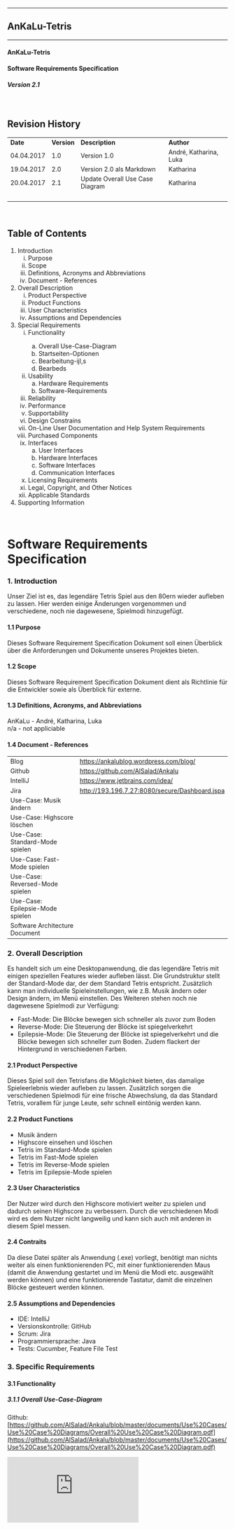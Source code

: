 
----------
##   AnKaLu-Tetris  ##
----------

####  AnKaLu-Tetris  ####
####  Software Requirements Specification  ####
#####  Version 2.1 #####



</br>

##  Revision History  ##

<table> 
<tr><td><b>Date</b></td><td><b>Version</b></td><td><b>Description</b></td><td><b>Author</b></td></tr>
<tr><td>04.04.2017</td><td>1.0</td><td>Version 1.0</td><td>André, Katharina, Luka</td></tr>
<tr><td>19.04.2017</td><td>2.0</td><td>Version 2.0 als Markdown</td><td>Katharina</td></tr>
<tr><td>20.04.2017</td><td>2.1</td><td>Update Overall Use Case Diagram</td><td>Katharina</td></tr>
<tr><td><font color = white>j</font></td><td></td><td></td><td></td></tr>
</table>
</br>

##  Table of Contents  ##

<ol>
<li>Introduction
<ol type = i>
<li>Purpose</li>
<li>Scope</li>
<li>Definitions, Acronyms and Abbreviations</li>
<li>Document - References</li>
</ol>
<li> Overall Description
<ol type = i>
<li>Product Perspective</li>
<li>Product Functions</li>
<li>User Characteristics</li>
<li>Assumptions and Dependencies</li>
</ol>
<li>Special Requirements
<ol type = i>
<li>Functionality</li>
<ol type = a>
<li>Overall Use-Case-Diagram</li>
<li>Startseiten-Optionen</li>
<li>Bearbeitung-ijl,s</li>
<li>Bearbeds</li>
</ol>
<li>Usability
<ol type = a>
<li>Hardware Requirements</li>
<li>Software-Requirements</li>
</ol>
<li>Reliability
<ol type = a>
</ol>
<li>Performance
<ol type = a>
</ol>
<li>Supportability</li>
<li>Design Constrains</li>
<li>On-Line User Documentation and Help System Requirements</li>
<li>Purchased Components</li>
<li>Interfaces
<ol type = a>
<li>User Interfaces</li>
<li>Hardware Interfaces</li>
<li>Software Interfaces</li>
<li>Communication Interfaces</li>
</ol>
<li>Licensing Requirements</li>
<li>Legal, Copyright, and Other Notices</li>
<li>Applicable Standards</li>
</ol>
<li>Supporting Information
</ol>
</br>


#  Software Requirements Specification  #

###  1. Introduction  ###

Unser Ziel ist es, das legendäre Tetris Spiel aus den 80ern wieder aufleben zu lassen. Hier werden einige Änderungen vorgenommen und verschiedene, noch nie dagewesene, Spielmodi hinzugefügt.

####  1.1 Purpose  ####

Dieses Software Requirement Specification Dokument soll einen Überblick über die Anforderungen und Dokumente unseres Projektes bieten.

####  1.2 Scope  ####

Dieses Software Requirement Specification Dokument dient als Richtlinie für die Entwickler sowie als Überblick für externe.

####  1.3 Definitions, Acronyms, and Abbreviations  ####

AnKaLu - André, Katharina, Luka</br>
n/a - not appliciable<br>

####  1.4 Document - References  ####

<table>
<tr><td>Blog</td><td><a href url="https://ankalublog.wordpress.com/blog/">https://ankalublog.wordpress.com/blog/</a></td></tr>
<tr><td>Github</td><td><a href url="https://github.com/AlSalad/Ankalu">https://github.com/AlSalad/Ankalu</a></td></tr>
<tr><td>IntelliJ</td><td><a href url="https://www.jetbrains.com/idea/">https://www.jetbrains.com/idea/</a></td></tr>
<tr><td>Jira</td><td><a href url="http://193.196.7.27:8080/secure/Dashboard.jspa">http://193.196.7.27:8080/secure/Dashboard.jspa</a></td></tr>
<tr><td>Use-Case: Musik ändern</td><td><a href url=""></a></td></tr>
<tr><td>Use-Case: Highscore löschen</td><td><a href url=""></a></td></tr><tr><td>Use-Case: Standard-Mode spielen</td><td><a href url=""></a></td></tr><tr><td>Use-Case: Fast-Mode spielen</td><td><a href url=""></a></td></tr><tr><td>Use-Case: Reversed-Mode spielen</td><td><a href url=""></a></td></tr><tr><td>Use-Case: Epilepsie-Mode spielen</td><td><a href url=""></a></td></tr>
<tr><td>Software Architecture Document</td><td><a href = ""></a></td></tr>
</table>


###  2. Overall Description  ###

Es handelt sich um eine Desktopanwendung, die das legendäre Tetris mit einigen speziellen Features wieder aufleben lässt. Die Grundstruktur stellt der Standard-Mode dar, der dem Standard Tetris entspricht. Zusätzlich kann man individuelle Spieleinstellungen, wie z.B. Musik ändern oder Design ändern, im Menü einstellen. Des Weiteren stehen noch nie dagewesene Spielmodi zur Verfügung:</br>
<ul>
<li>Fast-Mode: Die Blöcke bewegen sich schneller als zuvor zum Boden
<li>Reverse-Mode: Die Steuerung der Blöcke ist spiegelverkehrt
<li>Epilepsie-Mode: Die Steuerung der Blöcke ist spiegelverkehrt und die Blöcke bewegen sich schneller zum Boden. Zudem flackert der Hintergrund in verschiedenen Farben.
</ul>

####  2.1 Product Perspective  ####

Dieses Spiel soll den Tetrisfans die Möglichkeit bieten, das damalige Spieleerlebnis wieder aufleben zu lassen. Zusätzlich sorgen die verschiedenen Spielmodi für eine frische Abwechslung, da das Standard Tetris, vorallem für junge Leute, sehr schnell eintönig werden kann.

####  2.2 Product Functions  ####

<ul>
<li>Musik ändern
<li>Highscore einsehen und löschen
<li>Tetris im Standard-Mode spielen
<li>Tetris im Fast-Mode spielen
<li>Tetris im Reverse-Mode spielen
<li>Tetris im Epilepsie-Mode spielen
</ul>

####  2.3 User Characteristics  ####

Der Nutzer wird durch den Highscore motiviert weiter zu spielen und dadurch seinen Highscore zu verbessern. Durch die verschiedenen Modi wird es dem Nutzer nicht langweilig und kann sich auch mit anderen in diesem Spiel messen.

####  2.4 Contraits  ####

Da diese Datei später als Anwendung (.exe) vorliegt, benötigt man nichts weiter als einen funktionierenden PC, mit einer funktionierenden Maus (damit die Anwendung gestartet und im Menü die Modi etc. ausgewählt werden können) und eine funktionierende Tastatur, damit die einzelnen Blöcke gesteuert werden können.

#### 2.5 Assumptions and Dependencies  ####

<ul>
<li>IDE: IntelliJ</li>
<li>Versionskontrolle: GitHub</li>
<li>Scrum: Jira</li>
<li>Programmiersprache: Java</li>
<li>Tests: Cucumber, Feature File Test</li>
</ul>

###  3. Specific Requirements  ###

####  3.1 Functionality  ####

#####  3.1.1 Overall Use-Case-Diagram  #####

Github: [https://github.com/AlSalad/Ankalu/blob/master/documents/Use%20Cases/Use%20Case%20Diagrams/Overall%20Use%20Case%20Diagram.pdf](https://github.com/AlSalad/Ankalu/blob/master/documents/Use%20Cases/Use%20Case%20Diagrams/Overall%20Use%20Case%20Diagram.pdf)</br>


![Overall UCD](https://github.com/AlSalad/Ankalu/blob/master/documents/Use%20Cases/Use%20Case%20Diagrams/Overall%20Use%20Case%20Diagram.pdf "Overall UCD")

